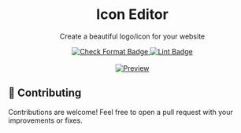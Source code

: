 <div align="center">
  <h1>Icon Editor</h1>
</div>

<p align="center">
  Create a beautiful logo/icon for your website
</p>

<div align="center">
  <a href="https://github.com/vwh/icon-editor/actions/workflows/format.yml">
    <img src="https://github.com/vwh/icon-editor/actions/workflows/format.yml/badge.svg" alt="Check Format Badge"/>
  </a>
  <a href="https://github.com/vwh/icon-editor/actions/workflows/lint.yml">
    <img src="https://github.com/vwh/icon-editor/actions/workflows/lint.yml/badge.svg" alt="Lint Badge"/>
  </a>
</div>

<br>

<div align="center">
  <a href="https://github.com/vwh/icon-editor" target="_blank">
    <img src="https://github.com/user-attachments/assets/9277784d-0a34-4205-b1bf-af0b2fb5bb9c" alt="Preview">
  </a>
</div>

## 🤝 Contributing

Contributions are welcome! Feel free to open a pull request with your improvements or fixes.
